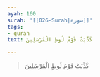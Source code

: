 ```yaml
---
ayah: 160
surah: '[[026-Surah|سورة]]'
tags:
- quran
text: كَذَّبَتْ قَوْمُ لُوطٍ الْمُرْسَلِينَ

---
```

> كَذَّبَتْ قَوْمُ لُوطٍ الْمُرْسَلِينَ
